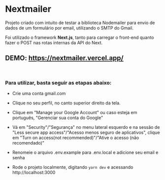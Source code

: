 # Nextmailer

Projeto criado com intuito de testar a biblioteca Nodemailer para envio de dados de um formulário por email, utilizando o SMTP do Gmail.

Foi utilizado o framework **Next.js**, tanto para carregar o front-end quanto fazer o POST nas rotas internas da API do Next.

## **DEMO**: https://nextmailer.vercel.app/

<br/>

### Para utilizar, basta seguir as etapas abaixo:

- Crie uma conta gmail.com

- Clique no seu perfil, no canto superior direito da tela.

- Clique em "Manage your Google Account" ou caso esteja em português, "Gerenciar sua conta do Google"

- Vá em "Security"/"Segurança" no menu lateral esquerdo e na sessão de "Less secure app access"/"Acesso menos seguro de aplicativos", clique em "Turn on access(not recommended)"/"Ative o acesso (não recomendado)"

- Renomeie o arquivo .env.example para .env.local e adicione seu email e senha

- Rode o projeto localmente, digitando `yarn dev` e acessando http://localhost:3000
